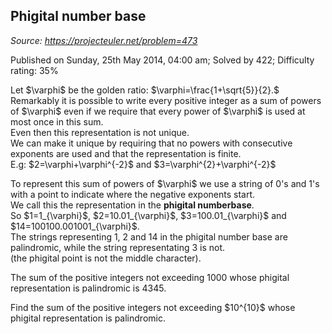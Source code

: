 Phigital number base
--------------------

*Source: https://projecteuler.net/problem=473*

Published on Sunday, 25th May 2014, 04:00 am; Solved by 422; Difficulty
rating: 35%

Let \$\\varphi\$ be the golden ratio:
\$\\varphi=\\frac{1+\\sqrt{5}}{2}.\$\
 Remarkably it is possible to write every positive integer as a sum of
powers of \$\\varphi\$ even if we require that every power of
\$\\varphi\$ is used at most once in this sum.\
 Even then this representation is not unique.\
 We can make it unique by requiring that no powers with consecutive
exponents are used and that the representation is finite.\
 E.g: \$2=\\varphi+\\varphi\^{-2}\$ and
\$3=\\varphi\^{2}+\\varphi\^{-2}\$

To represent this sum of powers of \$\\varphi\$ we use a string of 0's
and 1's with a point to indicate where the negative exponents start.\
 We call this the representation in the **phigital numberbase**.\
 So \$1=1\_{\\varphi}\$, \$2=10.01\_{\\varphi}\$,
\$3=100.01\_{\\varphi}\$ and \$14=100100.001001\_{\\varphi}\$.\
 The strings representing 1, 2 and 14 in the phigital number base are
palindromic, while the string representating 3 is not.\
 (the phigital point is not the middle character).

The sum of the positive integers not exceeding 1000 whose phigital
representation is palindromic is 4345.

Find the sum of the positive integers not exceeding \$10\^{10}\$ whose
phigital representation is palindromic.
